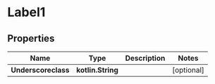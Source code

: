 
# Label1

## Properties
Name | Type | Description | Notes
------------ | ------------- | ------------- | -------------
**Underscoreclass** | **kotlin.String** |  |  [optional]



